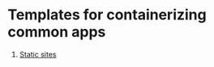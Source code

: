 Templates for containerizing common apps
========================================

1. [Static sites](./static_site)
